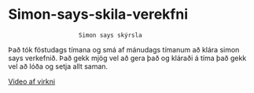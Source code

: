 # Simon-says-skila-verekfni
                        Simon says skýrsla
Það tók föstudags tímana og smá af mánudags tímanum að klára simon says verkefnið.
Það gekk mjög vel að gera það og kláraði á tíma það gekk vel að lóða og setja allt saman.





[Video af virkni](https://www.youtube.com/shorts/3b394ECIFfI)
